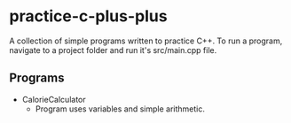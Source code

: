 # practice-c-plus-plus

A collection of simple programs written to practice C++.
To run a program, navigate to a project folder and run it's src/main.cpp file.

## Programs

- CalorieCalculator
    - Program uses variables and simple arithmetic.